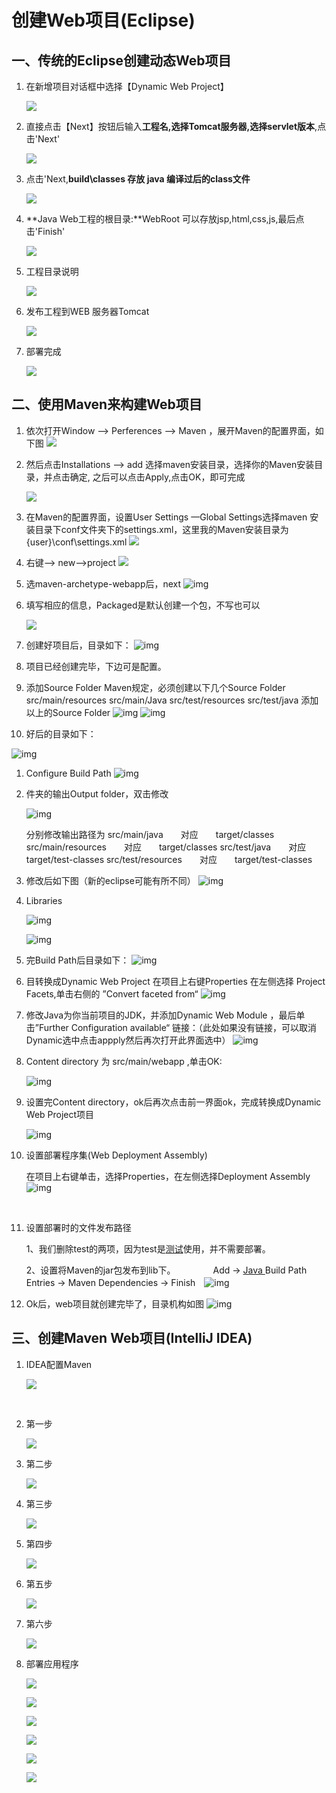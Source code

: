 # 创建Web项目(Eclipse)

## 一、传统的Eclipse创建动态Web项目

1. 在新增项目对话框中选择【Dynamic Web Project】

   ![](http://opzv089nq.bkt.clouddn.com/17-8-27/59672629.jpg)

2. 直接点击【Next】按钮后输入**工程名,选择Tomcat服务器,选择servlet版本**,点击'Next'

   ![](http://opzv089nq.bkt.clouddn.com/17-8-27/92660767.jpg)

3. 点击'Next,**build\classes 存放 java 编译过后的class文件**

   ![](http://opzv089nq.bkt.clouddn.com/17-8-27/73063082.jpg)

4. **Java Web工程的根目录:**WebRoot 可以存放jsp,html,css,js,最后点击'Finish'

   ![](http://opzv089nq.bkt.clouddn.com/17-8-27/68675658.jpg)

5. 工程目录说明

   ![](http://opzv089nq.bkt.clouddn.com/17-8-27/40250067.jpg)

6. 发布工程到WEB 服务器Tomcat

   ![](http://opzv089nq.bkt.clouddn.com/17-8-27/77922628.jpg)

7. 部署完成

   ![](http://opzv089nq.bkt.clouddn.com/17-8-27/66523033.jpg)

## 二、使用Maven来构建Web项目

1. 依次打开Window –> Perferences –> Maven ，展开Maven的配置界面，如下图
   ![](http://opzv089nq.bkt.clouddn.com/17-7-4/52235848.jpg)

2. 然后点击Installations –> add 选择maven安装目录，选择你的Maven安装目录，并点击确定, 之后可以点击Apply,点击OK，即可完成 

   ![](http://opzv089nq.bkt.clouddn.com/17-7-4/79566057.jpg)

3. 在Maven的配置界面，设置User Settings —Global Settings选择maven 安装目录下conf文件夹下的settings.xml，这里我的Maven安装目录为{user}\conf\settings.xml
   ![](http://opzv089nq.bkt.clouddn.com/17-7-4/81066420.jpg)

4. 右键—> new—>project
   ![](http://opzv089nq.bkt.clouddn.com/17-8-29/84469309.jpg)

5. 选maven-archetype-webapp后，next
   ![img](http://images.cnitblog.com/blog/201693/201310/10160452-e2627b10020848e3b385b9e012fdf432.png)

6. 填写相应的信息，Packaged是默认创建一个包，不写也可以

   ![](http://opzv089nq.bkt.clouddn.com/17-8-29/89083070.jpg)

7. 创建好项目后，目录如下：
   ![img](http://images.cnitblog.com/blog/201693/201310/10162503-5c30f5375dc2410d8ff3ac049cc1c145.png)

8. 项目已经创建完毕，下边可是配置。

9. 添加Source Folder
   Maven规定，必须创建以下几个Source Folder
   src/main/resources
   src/main/Java
   src/test/resources
   src/test/java
   添加以上的Source Folder
   ![img](http://images.cnitblog.com/blog/201693/201310/10164131-d6487e13a6f049518e0ead37d9cf3a4b.png)
   ![img](http://images.cnitblog.com/blog/201693/201310/10164259-9e2ac0978eda4b06b5758666b4c322f0.png)

10. 好后的目录如下：

![img](http://images.cnitblog.com/blog/201693/201310/10163838-0146632c1a5a40218959849af2abd575.png)

1. Configure Build Path
   ![img](http://images.cnitblog.com/blog/201693/201310/10164458-e97d972bce1c4798ac4a51d28cd57fab.png)

2. 件夹的输出Output folder，双击修改

   ![img](http://images.cnitblog.com/blog/201693/201310/10164910-d9b3a1caad5248758ccb3407e55aff83.png)

     分别修改输出路径为
     src/main/java　　对应　　target/classes
     src/main/resources　　对应　　target/classes
     src/test/java　　对应　　target/test-classes
     src/test/resources　　对应　　target/test-classes

3. 修改后如下图（新的eclipse可能有所不同）
   ![img](http://images.cnitblog.com/blog/201693/201310/10165443-a52ab62db62046838012e68b8af9363e.png)

4. Libraries

   ![img](http://images.cnitblog.com/blog/201693/201310/10165736-5fdcac5eb76346f8b53bb972aa279773.png)

   ![img](http://images.cnitblog.com/blog/201693/201310/10165628-12ed162df58f4b438afbde3d2d6b4ca8.png)


1. 完Build Path后目录如下：
   ![img](http://images.cnitblog.com/blog/201693/201310/10165905-1c75116b05a1460f846096a624614610.png)

2. 目转换成Dynamic Web Project
   在项目上右键Properties
   在左侧选择 Project Facets,单击右侧的 ”Convert faceted from“
   ![img](http://images.cnitblog.com/blog/201693/201310/15151904-2772ef3fd9ae46aa87492d43018ac35d.png)

3. 修改Java为你当前项目的JDK，并添加Dynamic Web Module ，最后单击”Further Configuration available“ 链接：（此处如果没有链接，可以取消Dynamic选中点击appply然后再次打开此界面选中）
   ![img](http://images.cnitblog.com/blog/201693/201310/15152147-6586dbc7ae9f425c93a6a266bfe132ea.png)

4. Content directory 为 src/main/webapp ,单击OK:

   ![img](http://images.cnitblog.com/blog/201693/201310/15152349-616b3a06e39844fdb44ff923eabbede7.png)


1. 设置完Content directory，ok后再次点击前一界面ok，完成转换成Dynamic Web Project项目

   ![img](http://images.cnitblog.com/blog/201693/201310/15152550-44d0044f9ce34f1083f33c7f994cdd7b.png)

2. 设置部署程序集(Web Deployment Assembly)

   在项目上右键单击，选择Properties，在左侧选择Deployment Assembly
   ![img](http://images.cnitblog.com/blog/201693/201310/15153759-a38429073a1448d39284da65238e0a32.png)

   ​

3. 设置部署时的文件发布路径

   1、我们删除test的两项，因为test是[测试](http://lib.csdn.net/base/softwaretest)使用，并不需要部署。

   2、设置将Maven的jar包发布到lib下。 
   　　　　Add -> [Java ](http://lib.csdn.net/base/java)Build Path Entries -> Maven Dependencies -> Finish　![img](http://images.cnitblog.com/blog/201693/201310/15154111-ddf9bf23bbe74b98af595567773ad142.png)

4. Ok后，web项目就创建完毕了，目录机构如图
   ![img](http://images.cnitblog.com/blog/201693/201310/15154559-13a29cbeb6a0411289044e901197f6b9.png)

## 三、创建Maven Web项目(IntelliJ IDEA)

1. IDEA配置Maven

   ![](http://opzv089nq.bkt.clouddn.com/17-8-27/56070792.jpg)

   ​

2. 第一步

   ![](http://opzv089nq.bkt.clouddn.com/17-8-24/88944034.jpg)

3. 第二步

   ![](http://opzv089nq.bkt.clouddn.com/17-8-27/49631769.jpg)

4. 第三步

   ![](http://opzv089nq.bkt.clouddn.com/17-8-27/38545561.jpg)

5. 第四步

   ![](http://opzv089nq.bkt.clouddn.com/17-8-27/66076017.jpg)

6. 第五步

   ![](http://opzv089nq.bkt.clouddn.com/17-8-27/49607680.jpg)

7. 第六步

   ![](http://opzv089nq.bkt.clouddn.com/17-8-27/56620951.jpg)

8. 部署应用程序

   ![](http://opzv089nq.bkt.clouddn.com/17-8-27/62134852.jpg)

   ![](http://opzv089nq.bkt.clouddn.com/17-8-27/48219670.jpg)

   ![](http://opzv089nq.bkt.clouddn.com/17-8-27/59269765.jpg)

   ![](http://opzv089nq.bkt.clouddn.com/17-8-27/24252815.jpg)

   ![](http://opzv089nq.bkt.clouddn.com/17-8-27/5962114.jpg)

   ![](http://opzv089nq.bkt.clouddn.com/17-8-27/6765812.jpg)